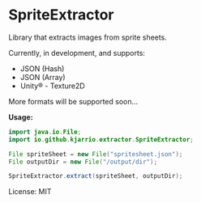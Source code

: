 # SpriteExtractor
Library that extracts images from sprite sheets.

Currently, in development, and supports:

* JSON (Hash)
* JSON (Array)
* Unity® - Texture2D

More formats will be supported soon...

**Usage:**
    
```java
import java.io.File;
import io.github.kjarrio.extractor.SpriteExtractor;

File spriteSheet = new File("spritesheet.json");
File outputDir = new File("/output/dir");

SpriteExtractor.extract(spriteSheet, outputDir);
```

License: MIT